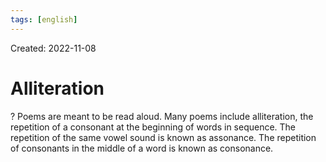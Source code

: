 ```yaml
---
tags: [english] 
---
```

Created: 2022-11-08

# Alliteration
?
Poems are meant to be read aloud. Many poems include alliteration, the repetition of a consonant at the beginning of words in sequence. The repetition of the same vowel sound is known as assonance. The repetition of consonants in the middle of a word is known as consonance.
<!--SR:!2022-11-13,3,250-->
